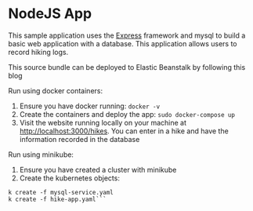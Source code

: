 # NodeJS App
This sample application uses the [Express](https://expressjs.com/) framework and mysql to build a basic web application with a database. This application allows users to record hiking logs.

This source bundle can be deployed to Elastic Beanstalk by following this blog

Run using docker containers:
  1. Ensure you have docker running: `docker -v`
  2. Create the containers and deploy the app: `sudo docker-compose up  `
  3. Visit the website running locally on your machine at [http://localhost:3000/hikes](http://localhost:3000/hikes). You can enter in a hike and have the information recorded in the database

Run using minikube:
  1. Ensure you have created a cluster with minikube
  2. Create the kubernetes objects:
  ```k create -f mysql-deploy.yaml
  k create -f mysql-service.yaml
  k create -f hike-app.yaml```


